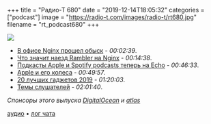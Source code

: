 +++
title = "Радио-Т 680"
date = "2019-12-14T18:05:32"
categories = ["podcast"]
image = "https://radio-t.com/images/radio-t/rt680.jpg"
filename = "rt_podcast680"
+++

![](https://radio-t.com/images/radio-t/rt680.jpg)

- [В офисе Nginx прошел обыск](https://habr.com/ru/company/itsumma/blog/479942/) - *00:02:39*.
- [Что значит наезд Rambler на Nginx](https://habr.com/ru/post/480040/) - *00:14:38*.
- [Подкасты Apple и Spotify podcasts теперь на Echo](http://techcrunch.com/2019/12/13/apple-and-spotifys-podcasts-come-to-echo-devices-in-the-u-s/) - *00:46:33*.
- [Apple и его колеса](https://mashable.com/article/apple-mac-pro-400-wheels/) - *00:49:57*.
- [20 лучших гаджетов 2019](https://www.theguardian.com/technology/2019/dec/08/the-20-best-gadgets-of-2019-bose-frames-applewatch-iphone-vax-rega-samsung-sonos) - *01:20:03*.
- [Темы слушателей](https://radio-t.com/p/2019/12/10/prep-680/) - *02:01:40*.

*Спонсоры этого выпуска [DigitalOcean](https://do.co/radiot) и [atlas](https://atlas.ru/wgs?utm_source=podcast&utm_medium=special&utm_campaign=radio-t1219)*


[аудио](https://cdn.radio-t.com/rt_podcast680.mp3) • [лог чата](https://chat.radio-t.com/logs/radio-t-680.html)
<audio src="https://cdn.radio-t.com/rt_podcast680.mp3" preload="none"></audio>
